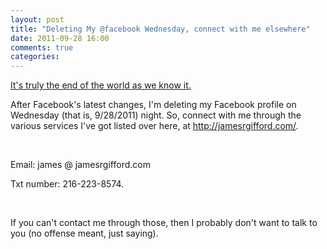 ```yaml
---
layout: post
title: "Deleting My @facebook Wednesday, connect with me elsewhere"
date: 2011-09-28 16:00
comments: true
categories: 
---
```


<p><a href="http://thenextweb.com/facebook/2011/09/25/facebooks-eerie-goal-why-timeline-changes-everything/">It's truly the end of the world as we know it.</a></p>
<p>After Facebook's latest changes, I'm deleting my Facebook profile on Wednesday (that is, 9/28/2011) night. So, connect with me through the various services I've got listed over here, at&nbsp;<a href="http://jamesrgifford.com/">http://jamesrgifford.com/</a>.</p>
<p>&nbsp;</p>
<p>Email: james @ jamesrgifford.com</p>
<p>Txt number: 216-223-8574.</p>
<p>&nbsp;</p>
<p>If you can't contact me through those, then I probably don't want to talk to you (no offense meant, just saying).</p>

